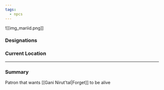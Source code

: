 ```yaml
---
tags:
  - npcs
---
```

![[img_mariid.png]]

### Designations


### Current Location


___
### Summary
Patron that wants [[Gani Nirut'tal|Forget]] to be alive
